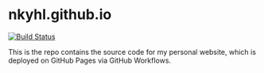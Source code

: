 # nkyhl.github.io

[![Build Status](https://github.com/NKyhl/NKyhl.github.io/actions/workflows/deploy.yml/badge.svg)](https://github.com/USERNAME/USERNAME.github.io/actions/workflows/main.yml)

This is the repo contains the source code for my personal website, which is deployed on GitHub Pages via GitHub Workflows.

